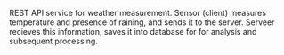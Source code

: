 REST API service for weather measurement. Sensor (client) measures temperature and presenсe of raining, and sends it to the server. Serveer recieves this information, saves it into database for for analysis and subsequent processing.
